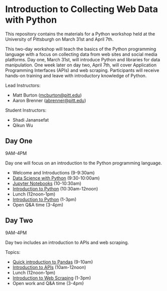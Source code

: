 # Introduction to Collecting Web Data with Python


This repository contains the materials for a Python workshop held at the University of Pittsburgh on March 31st and April 7th.

This two-day workshop will teach the basics of the Python programming language with a focus on collecting data from web sites and social media platforms. Day one, March 31st, will introduce Python and libraries for data manipulation. One week later on day two, April 7th, will cover Application Programming Interfaces (APIs) and web scraping. Participants will receive hands-on training and leave with introductory knowledge of Python.


Lead Instructors:

- Matt Burton (mcburton@pitt.edu)
- Aaron Brenner (abrenner@pitt.edu)

Student Instructors:

- Shadi Janansefat
- Qikun Wu


## Day One

9AM-4PM

Day one will focus on an introduction to the Python programming language.

* Welcome and Introductions (9-9:30am)
* [Data Science with Python](data-science-demo) (9:30-10:00am)
* [Jupyter Notebooks](jupyter-notebooks/) (10-10:30am)
* [Introduction to Python](intro-to-python/) (10:30am-12noon)
* Lunch (12noon-1pm)
* [Introduction to Python](intro-to-python/) (1-3pm)
* Open Q&A time (3-4pm)


## Day Two

9AM-4PM

Day two includes an introduction to APIs and web scraping.

Topics:

* [Quick introduction to Pandas](intro-to-pandas/) (9-10am)
* [Introduction to APIs](intro-to-apis/) (10am-12noon)
* Lunch (12noon-1pm)
* [Introduction to Web Scraping](web-scraping/) (1-3pm)
* Open work and Q&A time (3-4pm)
